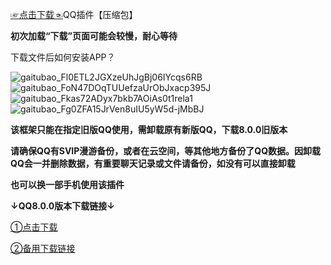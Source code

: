 
[☞点击下载☜](https://github.com/Monbius/employ/files/6427189/QQQ.zip)QQ插件【压缩包】

**初次加载“下载”页面可能会较慢，耐心等待**

下载文件后如何安装APP？

![gaitubao_Fl0ETL2JGXzeUhJgBj06IYcqs6RB](https://user-images.githubusercontent.com/82256583/117163870-a82ccb00-adf6-11eb-8000-1d02351b661a.jpg)
![gaitubao_FoN47DOqTUUefzaUrObJxacp395J](https://user-images.githubusercontent.com/82256583/117166069-a06e2600-adf8-11eb-86eb-344b7493e910.jpg)
![gaitubao_Fkas72ADyx7bkb7AOiAs0t1rela1](https://user-images.githubusercontent.com/82256583/117166362-e0350d80-adf8-11eb-8a7a-8a336f1e916d.jpg)
![gaitubao_Fg0ZFA15JrVen8uIU5yW5d-jMbBJ](https://user-images.githubusercontent.com/82256583/117166578-16728d00-adf9-11eb-96b3-d84285a778d5.jpg)

**该框架只能在指定旧版QQ使用，需卸载原有新版QQ，下载8.0.0旧版本**

**请确保QQ有SVIP漫游备份，或者在云空间，等其他地方备份了QQ数据。因卸载QQ会一并删除数据，有重要聊天记录或文件请备份，如没有可以直接卸载**

**也可以换一部手机使用该插件**

**↓QQ8.0.0版本下载链接↓**

[①点击下载](https://m.paopaoche.net/down.asp?id=496141)

[②备用下载链接](https://down.xiazaidb.com/3_154470)
